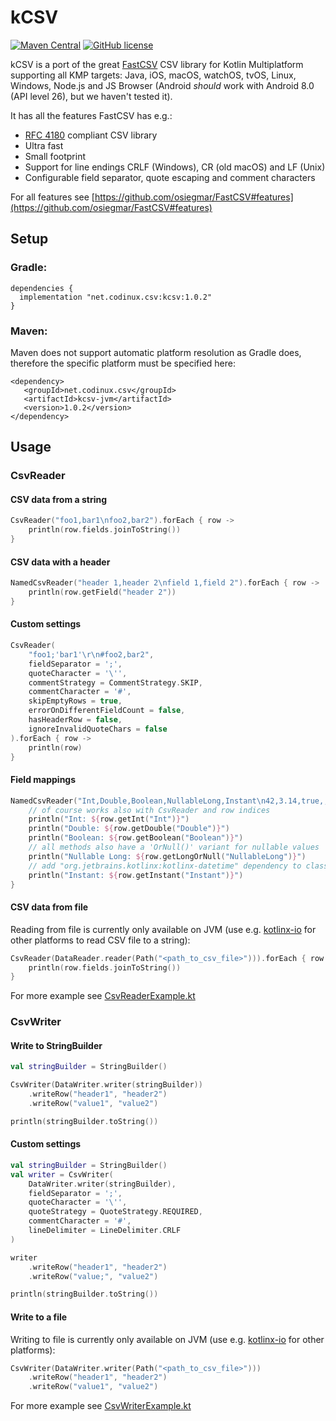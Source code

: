 # kCSV

[![Maven Central](https://img.shields.io/maven-central/v/net.codinux.csv/kcsv.svg?label=Maven%20Central)](https://search.maven.org/search?q=g:%22net.codinux.csv%22%20AND%20a:%22kcsv%22)
[![GitHub license](https://img.shields.io/badge/license-MIT%20License-blue.svg?style=flat)](https://mit-license.org/)


kCSV is a port of the great [FastCSV](https://github.com/osiegmar/FastCSV) CSV library for Kotlin Multiplatform supporting all KMP targets: Java, iOS, macOS, watchOS, tvOS, Linux, Windows, Node.js and JS Browser (Android *should* work with Android 8.0 (API level 26), but we haven't tested it).

It has all the features FastCSV has e.g.:
- [RFC 4180](https://tools.ietf.org/html/rfc4180) compliant CSV library
- Ultra fast
- Small footprint
- Support for line endings CRLF (Windows), CR (old macOS) and LF (Unix)
- Configurable field separator, quote escaping and comment characters

For all features see [https://github.com/osiegmar/FastCSV#features](https://github.com/osiegmar/FastCSV#features)

## Setup

### Gradle:

```
dependencies {
  implementation "net.codinux.csv:kcsv:1.0.2"
}
```

### Maven:

Maven does not support automatic platform resolution as Gradle does, therefore the specific platform must be specified here:

```
<dependency>
   <groupId>net.codinux.csv</groupId>
   <artifactId>kcsv-jvm</artifactId>
   <version>1.0.2</version>
</dependency>
```


## Usage

### CsvReader

#### CSV data from a string

```kotlin
CsvReader("foo1,bar1\nfoo2,bar2").forEach { row ->
    println(row.fields.joinToString())
}
```

#### CSV data with a header

```kotlin
NamedCsvReader("header 1,header 2\nfield 1,field 2").forEach { row ->
    println(row.getField("header 2"))
}
```

#### Custom settings

```kotlin
CsvReader(
    "foo1;'bar1'\r\n#foo2,bar2",
    fieldSeparator = ';',
    quoteCharacter = '\'',
    commentStrategy = CommentStrategy.SKIP,
    commentCharacter = '#',
    skipEmptyRows = true,
    errorOnDifferentFieldCount = false,
    hasHeaderRow = false,
    ignoreInvalidQuoteChars = false
).forEach { row ->
    println(row)
}
```

#### Field mappings

```kotlin
NamedCsvReader("Int,Double,Boolean,NullableLong,Instant\n42,3.14,true,,2023-06-05T22:19:44.475Z").forEach { row ->
    // of course works also with CsvReader and row indices
    println("Int: ${row.getInt("Int")}")
    println("Double: ${row.getDouble("Double")}")
    println("Boolean: ${row.getBoolean("Boolean")}")
    // all methods also have a 'OrNull()' variant for nullable values
    println("Nullable Long: ${row.getLongOrNull("NullableLong")}")
    // add "org.jetbrains.kotlinx:kotlinx-datetime" dependency to classpath to use this function
    println("Instant: ${row.getInstant("Instant")}")
}
```

#### CSV data from file

Reading from file is currently only available on JVM (use e.g. [kotlinx-io](https://github.com/Kotlin/kotlinx-io) for other platforms to read CSV file to a string):

```kotlin
CsvReader(DataReader.reader(Path("<path_to_csv_file>"))).forEach { row ->
    println(row.fields.joinToString())
}
```

For more example see
[CsvReaderExample.kt](src/commonTest/kotlin/example/CsvReaderExample.kt)

### CsvWriter

#### Write to StringBuilder

```kotlin
val stringBuilder = StringBuilder()

CsvWriter(DataWriter.writer(stringBuilder))
    .writeRow("header1", "header2")
    .writeRow("value1", "value2")

println(stringBuilder.toString())
```

#### Custom settings

```kotlin
val stringBuilder = StringBuilder()
val writer = CsvWriter(
    DataWriter.writer(stringBuilder),
    fieldSeparator = ';',
    quoteCharacter = '\'',
    quoteStrategy = QuoteStrategy.REQUIRED,
    commentCharacter = '#',
    lineDelimiter = LineDelimiter.CRLF
)

writer
    .writeRow("header1", "header2")
    .writeRow("value;", "value2")

println(stringBuilder.toString())
```

#### Write to a file

Writing to file is currently only available on JVM (use e.g. [kotlinx-io](https://github.com/Kotlin/kotlinx-io) for other platforms):

```kotlin
CsvWriter(DataWriter.writer(Path("<path_to_csv_file>")))
    .writeRow("header1", "header2")
    .writeRow("value1", "value2")
```

For more example see
[CsvWriterExample.kt](src/commonTest/kotlin/example/CsvWriterExample.kt)